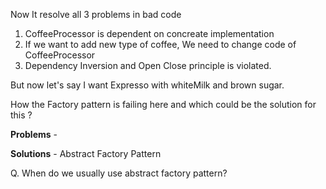 Now It resolve all 3 problems in bad code

1. CoffeeProcessor is dependent on concreate implementation
2. If we want to add new type of coffee, We need to change code of CoffeeProcessor
3. Dependency Inversion and Open Close principle is violated.

But now let's say I want Expresso with whiteMilk and brown sugar.

How the Factory pattern is failing here and which could be the solution for this ?

**Problems** - 



**Solutions** - Abstract Factory Pattern

Q. When do we usually use abstract factory pattern?
